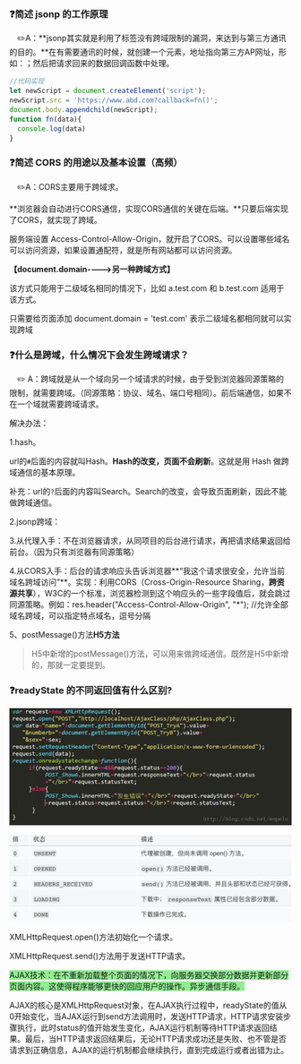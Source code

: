 ### :question:简述 jsonp 的工作原理

&emsp;:pencil2:A：**jsonp其实就是利用了<scritp>标签没有跨域限制的漏洞，来达到与第三方通讯的目的。**在有需要通讯的时候，就创建一个<scritp>元素，地址指向第三方AP网址，形如：<script src="http://www.example.net/api?param1=1&param2=2"></script>；然后把请求回来的数据回调函数中处理。  

```javascript
//代码实现
let newScript = document.createElement('script');
newScript.src = 'https://www.abd.com?callback=fn()';
document.body.appendchild(newScript);
function fn(data){
  console.log(data)
}
```



### 	:question:简述 CORS 的用途以及基本设置（高频）

&emsp;:pencil2:A：CORS主要用于跨域求。

**浏览器会自动进行CORS通信，实现CORS通信的关键在后端。**只要后端实现了CORS，就实现了跨域。

服务端设置 Access-Control-Allow-Origin，就开启了CORS。可以设置哪些域名可以访问资源，如果设置通配符，就是所有网站都可以访问资源。

**【document.domain---->另一种跨域方式】**

该方式只能用于二级域名相同的情况下，比如 a.test.com 和 b.test.com 适用于 该方式。

只需要给页面添加 document.domain = 'test.com' 表示二级域名都相同就可以实 现跨域

### :question:什么是跨域，什么情况下会发生跨域请求？

&emsp;:pencil2: A：跨域就是从一个域向另一个域请求的时候，由于受到浏览器同源策略的限制，就需要跨域。（同源策略：协议、域名、端口号相同）。前后端通信，如果不在一个域就需要跨域请求。

解决办法：

1.hash。

url的`#`后面的内容就叫Hash。**Hash的改变，页面不会刷新**。这就是用 Hash 做跨域通信的基本原理。

补充：url的`?`后面的内容叫Search。Search的改变，会导致页面刷新，因此不能做跨域通信。

2.jsonp跨域：

3.从代理入手：不在浏览器请求，从同项目的后台进行请求，再把请求结果返回给前台。（因为只有浏览器有同源策略）

4.从CORS入手：后台的请求响应头告诉浏览器**“我这个请求很安全，允许当前域名跨域访问”**。实现：利用CORS（Cross-Origin-Resource Sharing，**跨资源共享**），W3C的一个标准，浏览器检测到这个响应头的一些字段值后，就会跳过同源策略。例如：res.header("Access-Control-Allow-Origin", "*"); //允许全部域名跨域，可以指定特点域名，逗号分隔    

 5、postMessage()方法**H5方法**

> H5中新增的postMessage()方法，可以用来做跨域通信。既然是H5中新增的，那就一定要提到。
>

### :question:readyState 的不同返回值有什么区别?

![image](./src/imgs/post.png)

![image](./src/imgs/readyState.png)

XMLHttpRequest.open()方法初始化一个请求。

XMLHttpRequest.send()方法用于发送HTTP请求。

<span style="background-color:lightgreen">AJAX技术：在不重新加载整个页面的情况下，向服务器交换部分数据并更新部分页面内容。这使得程序能够更快的回应用户的操作。异步通信手段。</span>

AJAX的核心是XMLHttpRequest对象，在AJAX执行过程中，readyState的值从0开始变化，当AJAX运行到send方法调用时，发送HTTP请求，HTTP请求安装步骤执行，此时status的值开始发生变化，AJAX运行机制等待HTTP请求返回结果。最后，当HTTP请求返回结果后，无论HTTP请求成功还是失败、也不管是否请求到正确信息，AJAX的运行机制都会继续执行，直到完成运行或者出错为止。  
